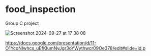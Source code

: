 # food_inspection
Group C project

![Screenshot 2024-09-27 at 17 38 08](https://github.com/user-attachments/assets/f55c2dc7-2f14-40d7-a362-0fcb8b8bb168)

https://docs.google.com/presentation/d/11-O1YcoNIwhcs_uEfKlumNyJgr3oYWythwcr09Oe378/edit#slide=id.p
